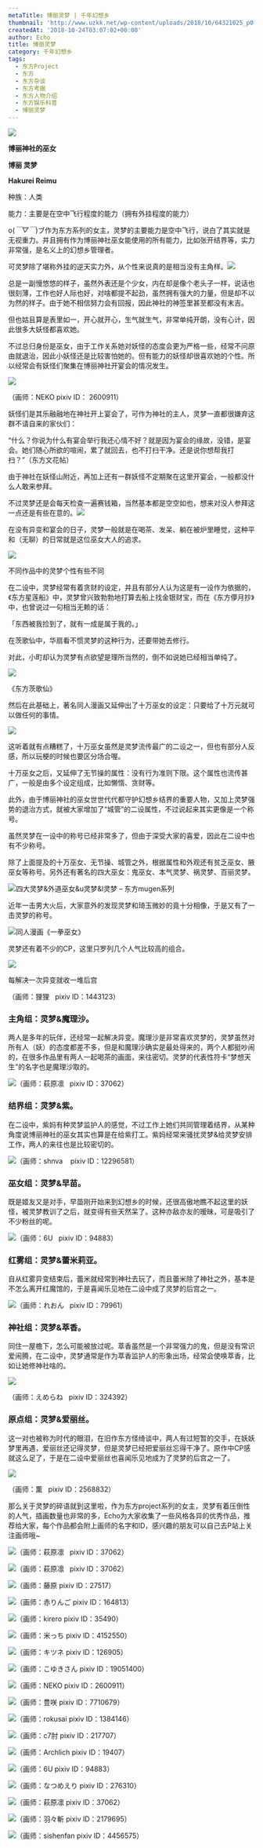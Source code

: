 ```yaml
---
metaTitle: 博丽灵梦 | 千年幻想乡
thumbnail: 'http://www.uzkk.net/wp-content/uploads/2018/10/64321025_p0-825x510.png'
createdAt: '2018-10-24T03:07:02+00:00'
author: Echo
title: 博丽灵梦
category: 千年幻想乡
tags:
  - 东方Project
  - 东方
  - 东方杂谈
  - 东方考据
  - 东方人物介绍
  - 东方娱乐科普
  - 博丽灵梦
---
```


![](http://www.uzkk.net/wp-content/uploads/2018/10/微信图片_20180614161142222.jpg)

**博丽神社的巫女**

**博丽 灵梦**

**Hakurei Reimu**

种族：人类

能力：主要是在空中飞行程度的能力（拥有外挂程度的能力）

o(*￣▽￣*)ブ作为东方系列的女主，灵梦的主要能力是空中飞行，说白了其实就是无视重力。并且拥有作为博丽神社巫女能使用的所有能力，比如张开结界等，实力非常强，是名义上的幻想乡管理者。

可灵梦除了堪称外挂的逆天实力外，从个性来说真的是相当没有主角样。![](http://www.uzkk.net/wp-content/uploads/2018/10/剪贴板01.jpg)

总是一副慢悠悠的样子，虽然外表还是个少女，内在却是像个老头子一样，说话也很刻薄，工作也好人际也好，对啥都提不起劲，虽然拥有强大的力量，但是却不以为然的样子。由于她不相信努力会有回报，因此神社的神签里甚至都没有末吉。

但也姑且算是表里如一，开心就开心，生气就生气，非常单纯开朗，没有心计，因此很多大妖怪都喜欢她。

不过总归身份是巫女，由于工作关系她对妖怪的态度会更为严格一些，经常不问原由就退治，因此小妖怪还是比较害怕她的。但有能力的妖怪却很喜欢她的个性。所以经常会有妖怪们聚集在博丽神社开宴会的情况发生。

![](http://www.uzkk.net/wp-content/uploads/2018/10/47004232_p0.jpg)

（画师：NEKO pixiv ID： 2600911）

妖怪们是其乐融融地在神社开上宴会了，可作为神社的主人，灵梦一直都很嫌弃这群不请自来的家伙们：

“什么？你说为什么有宴会举行我还心情不好？就是因为宴会的缘故，没错，是宴会。她们随心所欲的喧闹，累了就回去，也不打扫干净。还是说你想帮我打扫？”（东方文花帖）

由于神社在妖怪山附近，再加上还有一群妖怪不定期聚在这里开宴会，一般都没什么人敢来参拜。

不过灵梦还是会每天检查一遍赛钱箱，当然基本都是空空如也，想来对没人参拜这一点还是有些在意的。![](http://www.uzkk.net/wp-content/uploads/2018/10/47858233_p2.jpg)

在没有异变和宴会的日子，灵梦一般就是在喝茶、发呆、躺在被炉里睡觉，这种平和（无聊）的日常就是这位巫女大人的追求。

![](http://www.uzkk.net/wp-content/uploads/2018/10/IMG_201805091656418.jpeg)

不同作品中的灵梦个性有些不同

在二设中，灵梦经常有着贪财的设定，并且有部分人认为这是有一设作为依据的，《东方星莲船》中，灵梦曾兴致勃勃地打算去船上找金银财宝，而在《东方儚月抄》中，也曾说过一句相当无赖的话：

「东西被我捡到了，就有一成是属于我的。」

在茨歌仙中，华扇看不惯灵梦的这种行为，还要带她去修行。

对此，小町却认为灵梦有点欲望是理所当然的，倒不如说她已经相当单纯了。

![](http://www.uzkk.net/wp-content/uploads/2018/10/27c4450fd9f9d72affd77f10d22a2834359bbb90.png)

《东方茨歌仙》 

然后在此基础上，著名同人漫画又延伸出了十万巫女的设定：只要给了十万元就可以做任何的事情。

![](http://www.uzkk.net/wp-content/uploads/2018/10/3b87e950352ac65c89c39137fef2b21192138ab4.jpg)

这听着就有点糟糕了，十万巫女虽然是灵梦流传最广的二设之一，但也有部分人反感，所以玩梗的时候也要区分场合喔。

十万巫女之后，又延伸了无节操的属性：没有行为准则下限。这个属性也流传甚广，一般是由多个设定组成，比如懒惰、贪财等。

此外，由于博丽神社的巫女世世代代都守护幻想乡结界的重要人物，又加上灵梦强势的退治方式，就被大家增加了“城管”的二设属性，不过说起来其实更像是一个称号。

虽然灵梦在一设中的称号已经非常多了，但由于深受大家的喜爱，因此在二设中也有不少称号。

除了上面提及的十万巫女、无节操、城管之外，根据属性和外观还有贫乏巫女、腋巫女等称号。另外还有著名的四大巫女：鬼巫女、本气灵梦、祸灵梦、百丽灵梦。

![](http://www.uzkk.net/wp-content/uploads/2018/10/1354213_91722_1981360_Ckzx.jpg)四大灵梦&外道巫女&u灵梦&l灵梦 – 东方mugen系列

近年一击男大火后，大家意外的发现灵梦和琦玉微妙的竟十分相像，于是又有了一击灵梦的称号。

![](http://www.uzkk.net/wp-content/uploads/2018/10/QQ截图20180509181451.png)同人漫画《一拳巫女》

灵梦还有着不少的CP，这里只罗列几个人气比较高的组合。

![](http://www.uzkk.net/wp-content/uploads/2018/10/9817326_p0.jpg)

每解决一次异变就收一堆后宫

（画师：狸狸   pixiv ID：1443123）

### 主角组：灵梦&魔理沙。

两人是多年的玩伴，还经常一起解决异变。魔理沙是非常喜欢灵梦的，灵梦虽然对所有人（妖）的态度都差不多，但是和魔理沙确实是最处得来的，两个人都挺吵闹的，在很多作品里有两人一起喝茶的画面，来往密切。灵梦的代表性符卡“梦想天生”的名字也是魔理沙取的。

![](http://www.uzkk.net/wp-content/uploads/2018/10/37482563_p1_master1200.jpg)（画师：萩原凛   pixiv ID：37062）

### 结界组：灵梦&紫。

在二设中，紫妈有种灵梦监护人的感觉，不过工作上她们共同管理着结界，从某种角度说博丽神社的巫女其实也算是在给紫打工。紫妈经常来骚扰灵梦&给灵梦安排工作，两人的来往也是比较密切的。

![](http://www.uzkk.net/wp-content/uploads/2018/10/68221926_p0.png)（画师：shnva    pixiv ID：12296581）

### 巫女组：灵梦&早苗。

既是姬友又是对手，早苗刚开始来到幻想乡的时候，还很高傲地瞧不起这里的妖怪，被灵梦教训了之后，就变得有些天然呆了。这种亦敌亦友的暧昧，可是吸引了不少粉丝的呢。

![](http://www.uzkk.net/wp-content/uploads/2018/10/21428544_p0.jpg)（画师：6U   pixiv ID：94883）

### 红雾组：灵梦&蕾米莉亚。

自从红雾异变结束后，蕾米就经常到神社去玩了，而且蕾米除了神社之外，基本是不怎么离开红魔馆的，于是喜闻乐见地在二设中成了灵梦的后宫之一。

![](http://www.uzkk.net/wp-content/uploads/2018/10/38106263_p0.jpg)（画师：れおん   pixiv ID：79961）

### 神社组：灵梦&萃香。

同住一屋檐下，怎么可能被放过呢。萃香虽然是一个非常强力的鬼，但是没有常识爱闹腾，在二设中，灵梦通常是作为萃香监护人的形象出场，经常会使唤萃香，比如让她修神社啥的。

![](http://www.uzkk.net/wp-content/uploads/2018/10/微信图片_20180614155928.jpg)

（画师：えめらね   pixiv ID：324392）

### 原点组：灵梦&爱丽丝。

这一对也被称为时代的眼泪，在旧作东方怪绮谈中，两人有过短暂的交手，在妖妖梦里再遇，爱丽丝还记得灵梦，但是灵梦已经把爱丽丝忘得干净了。原作中CP感就这么足了，于是在二设中爱丽丝也喜闻乐见地成为了灵梦的后宫之一了。

![](http://www.uzkk.net/wp-content/uploads/2018/10/微信图片_20180614160153-1024x870.jpg)

（画师：薫   pixiv ID：2568832）

那么关于灵梦的碎语就到这里啦，作为东方project系列的女主，灵梦有着压倒性的人气，插画数量也非常的多，Echo为大家收集了一些风格各异的优秀作品，推荐给大家，每个作品都会附上画师的名字和ID，感兴趣的朋友可以自己去P站上关注画师哦~

![](http://www.uzkk.net/wp-content/uploads/2018/10/62564814_p0.png)（画师：萩原凛   pixiv ID：37062）

![](http://www.uzkk.net/wp-content/uploads/2018/10/47718436_p0-1024x603.png)（画师：萩原凛   pixiv ID：37062）

![](http://www.uzkk.net/wp-content/uploads/2018/10/東方色技帖.jpg)（画师：藤原 pixiv ID：27517）

![](http://www.uzkk.net/wp-content/uploads/2018/10/32205708_p0.jpg)（画师：赤りんご pixiv ID：164813）

![](http://www.uzkk.net/wp-content/uploads/2018/10/21083839_p0-802x1024.png)（画师：kirero pixiv ID：35490）

![](http://www.uzkk.net/wp-content/uploads/2018/10/33770026_p0.jpg)（画师：米っち pixiv ID：4152550）

![](http://www.uzkk.net/wp-content/uploads/2018/10/64321025_p0.png)（画师：キツネ pixiv ID：126905）

![](http://www.uzkk.net/wp-content/uploads/2018/10/65571723_p0-726x1024.png)（画师：こゆきさん pixiv ID：19051400）

![](http://www.uzkk.net/wp-content/uploads/2018/10/34871530_p0-1024x576.jpg)（画师：NEKO pixiv ID：2600911）

![](http://www.uzkk.net/wp-content/uploads/2018/10/63304168_p0-794x1024.png)（画师：豊咲 pixiv ID：7710679）

![](http://www.uzkk.net/wp-content/uploads/2018/10/66444938_p0-1024x512.jpg)（画师：rokusai pixiv ID：1384146）

![](http://www.uzkk.net/wp-content/uploads/2018/10/34844544_p0-1024x576.jpg)（画师：c7肘 pixiv ID：217707）

![](http://www.uzkk.net/wp-content/uploads/2018/10/1127186_p0.png)（画师：Archlich pixiv ID：19407）

![](http://www.uzkk.net/wp-content/uploads/2018/10/37612952_p0-1024x728.jpg)（画师：6U pixiv ID：94883）

![](http://www.uzkk.net/wp-content/uploads/2018/10/45068073_p0-736x1024.jpg)（画师：なつめえり pixiv ID：276310）

![](http://www.uzkk.net/wp-content/uploads/2018/10/27441647_p0.jpg)（画师：萩原凛 pixiv ID：37062）

![](http://www.uzkk.net/wp-content/uploads/2018/10/64616702_p0-1024x724.png)（画师：羽々斬 pixiv ID：2179695）

![](http://www.uzkk.net/wp-content/uploads/2018/10/54943053_p0-1024x666.jpg)（画师：sishenfan pixiv ID：4456575）
